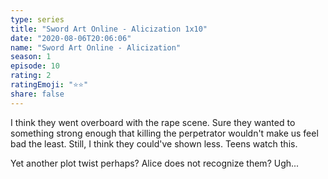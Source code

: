 ```yaml
---
type: series
title: "Sword Art Online - Alicization 1x10"
date: "2020-08-06T20:06:06"
name: "Sword Art Online - Alicization"
season: 1
episode: 10
rating: 2
ratingEmoji: "⭐️⭐️"
share: false
---
```


I think they went overboard with the rape scene. Sure they wanted to something strong enough that killing the perpetrator wouldn't make us feel bad the least. Still, I think they could've shown less. Teens watch this.

Yet another plot twist perhaps? Alice does not recognize them? Ugh...
